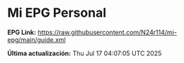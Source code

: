 # Mi EPG Personal

**EPG Link:** https://raw.githubusercontent.com/N24r114/mi-epg/main/guide.xml

**Última actualización:** Thu Jul 17 04:07:05 UTC 2025
